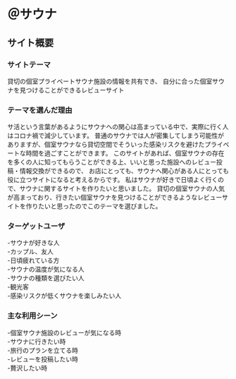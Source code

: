 # ＠サウナ

## サイト概要
### サイトテーマ
貸切の個室プライベートサウナ施設の情報を共有でき、
自分に合った個室サウナを見つけることができるレビューサイト

### テーマを選んだ理由
サ活という言葉があるようにサウナへの関心は高まっている中で、実際に行く人はコロナ禍で減少しています。
普通のサウナでは人が密集してしまう可能性がありますが、個室サウナなら貸切空間でそういった感染リスクを避けたプライベートな時間を過ごすことができます。
このサイトがあれば、個室サウナの存在を多くの人に知ってもらうことができる上、いいと思った施設へのレビュー投稿・情報交換ができるので、
お店にとっても、サウナへ関心がある人にとっても役に立つサイトになると考えるからです。
私はサウナが好きで日頃よく行くので、サウナに関するサイトを作りたいと思いました。
貸切の個室サウナの人気が高まっており、行きたい個室サウナを見つけることができるようなレビューサイトを作りたいと思ったのでこのテーマを選びました。

### ターゲットユーザ
-サウナが好きな人</br>
-カップル、友人</br>
-日頃疲れている方</br>
-サウナの温度が気になる人</br>
-サウナの種類を選びたい人</br>
-観光客</br>
-感染リスクが低くサウナを楽しみたい人</br>


### 主な利用シーン
-個室サウナ施設のレビューが気になる時</br>
-サウナに行きたい時</br>
-旅行のプランを立てる時</br>
-レビューを投稿したい時</br>
-贅沢したい時</br>





